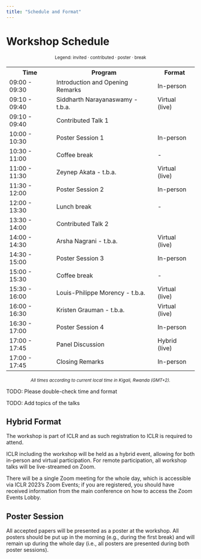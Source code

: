 ```yaml
---
title: "Schedule and Format"
---
```



# Workshop Schedule

<div style="width: 100%; font-size: smaller; text-align: center; margin-bottom: 18px; margin-top: 18px;">
    Legend:
    <span class="invited">invited</span> · 
    <span class="contributed">contributed</span> ·
    <span class="poster">poster</span> · 
    <span class="break">break</span>
</div>

<table class="schedule">
    <tr>
        <th style="width:25%">Time</th>
        <th>Program</th>
        <th>Format</th>
    </tr>
    <tr>
        <td>09:00 - 09:30</td>
        <td>Introduction and Opening Remarks</td>
        <td>In-person</td>
    </tr>
    <tr class="invited">
        <td>09:10 - 09:40</td>
        <td>Siddharth Narayanaswamy - t.b.a.</td>
        <td>Virtual (live)</td>
    </tr>
    <tr class="contributed">
        <td>09:10 - 09:40</td>
        <td>Contributed Talk 1</td>
        <td></td>
    </tr>
    <tr class="poster">
        <td>10:00 - 10:30</td>
        <td>Poster Session 1</td>
        <td>In-person</td>
    </tr>
    <tr class="break">
        <td>10:30 - 11:00</td>
        <td>Coffee break</td>
        <td>-</td>
    </tr>
    <tr class="invited">
        <td>11:00 - 11:30</td>
        <td>Zeynep Akata - t.b.a.</td>
        <td>Virtual (live)</td>
    </tr>
    <tr class="poster">
        <td>11:30  - 12:00</td>
        <td>Poster Session 2</td>
        <td>In-person</td>
    </tr>
    <tr class="break">
        <td>12:00 - 13:30</td>
        <td>Lunch break</td>
        <td>-</td>
    </tr>
    <tr class="contributed">
        <td>13:30 - 14:00</td>
        <td>Contributed Talk 2</td>
        <td></td>
    </tr>
    <tr class="invited">
        <td>14:00 - 14:30</td>
        <td>Arsha Nagrani - t.b.a.</td>
        <td>Virtual (live)</td>
    </tr>
    <tr class="poster">
        <td>14:30 - 15:00</td>
        <td>Poster Session 3</td>
        <td>In-person</td>
    </tr>
    <tr class="break">
        <td>15:00 - 15:30</td>
        <td>Coffee break</td>
        <td>-</td>
    </tr>
    <tr class="invited">
        <td>15:30 - 16:00</td>
        <td>Louis-Philippe Morency - t.b.a.</td>
        <td>Virtual (live)</td>
    </tr>
    <tr class="invited">
        <td>16:00 - 16:30</td>
        <td>Kristen Grauman - t.b.a.</td>
        <td>Virtual (live)</td>
    </tr>
    <tr class="poster">
        <td>16:30 - 17:00</td>
        <td>Poster Session 4</td>
        <td>In-person</td>
    </tr>
    <tr>
        <td>17:00 - 17:45</td>
        <td>Panel Discussion</td>
        <td>Hybrid (live)</td>
    </tr>
    <tr>
        <td>17:00 - 17:45</td>
        <td>Closing Remarks</td>
        <td>In-person</td>
    </tr>
</table>

<div style="width: 100%; font-size: smaller; text-align: center; margin-top: 18px;">
    <em>All times according to current local time in Kigali, Rwanda (GMT+2).</em>
</div>

<span class="todo"> TODO: Please double-check time and format</span>

<span class="todo"> TODO: Add topics of the talks</span>

## Hybrid Format

The workshop is part of ICLR and as such registration to ICLR is required to attend. 

ICLR including the workshop will be held as a hybrid event, allowing for both in-person and virtual participation. For remote participation, all workshop talks will be live-streamed on Zoom.

<!-- 
virtual poster sessions will be run on <a href="https://gather.town/app/fdnUf3ZhiXnz0Eub/UAIsland2022">Gather Town</a> in parallel to the in-person ones**. The <a href="https://gather.town/app/fdnUf3ZhiXnz0Eub/UAIsland2022">Gather Town</a> platform will be the same as the one used for the main conference and the other UAI workshops. 
-->

There will be a single Zoom meeting for the whole day, which is accessible via ICLR 2023’s Zoom Events; if you are registered, you should have received information from the main conference on how to access the Zoom Events Lobby. 


## Poster Session

All accepted papers will be presented as a poster at the workshop. All posters should be put up in the morning (e.g., during the first break) and will remain up during the whole day (i.e., all posters are presented during both poster sessions). 
<!-- It is allowed and encouraged to present posters both physically and virtually at the same time, e.g., if you have a co-author who will not attend in person and is willing to present online for the virtual participants.
-->
